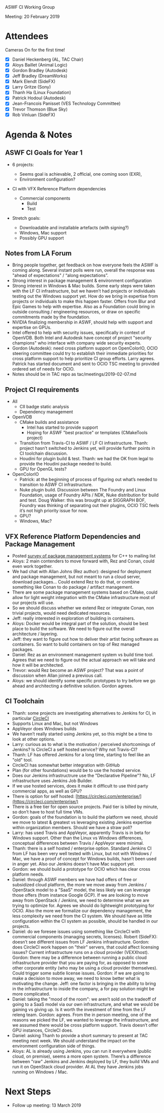 ASWF CI Working Group

Meeting:   20 February 2019

# Attendees

Cameras On for the first time!

* [x] Daniel Heckenberg (AL, TAC Chair)
* [x] Aloys Baillet (Animal Logic)
* [x] Gordon Bradley (Autodesk)
* [x] Jeff Bradley (DreamWorks)
* [x] Mark Elendt (SideFX)
* [x] Larry Gritze (Sony)
* [x] Thanh Ha (Linux Foundation)
* [x] Patrick Hodoul (Autodesk)
* [x] Jean-Francois Panisset (VES Technology Committee)
* [x] Trevor Thomson (Blue Sky)
* [x] Rob Vinluan (SideFX)

# Agenda & Notes

## ASWF CI Goals for Year 1

* 6 projects:

    * Seems goal is achievable, 2 official, one coming soon (EXR),
    * Environment configuration?

* CI with VFX Reference Platform dependencies
    * Commercial components
        * Build
        * Test

* Stretch goals:  
    * Downloadable and installable artefacts (with signing?)
    * Windows, Mac support
    * Possibly GPU support

## Notes from LA Forum

* Bring people together, get feedback on how everyone feels the ASWF is coming along. Several instant polls were run, overall the response was "ahead of expectations" / “along expectations”.
* Strong interest in package management & environment configuration
* Strong interest in Windows & Mac builds. Some early steps were taken with the LF CI infrastructure, but we haven’t had projects or individuals testing out the Windows support yet. How do we bring in expertise from projects or individuals to make this happen faster. Offers from Blur and Epic Games to help with expertise. Also as a Foundation could bring in outside consulting / engineering resources, or draw on specific commitments made by the foundation.
* NVIDIA finalizing membership in ASWF, should help with support and expertise on GPUs.
* Intel offered to help with security issues, specifically in context of OpenVDB. Both Intel and Autodesk have concept of project "security champions" who interface with company wide security experts.
* Gordon (Autodesk): need cross platform support on OpenColorIO, OCIO steering committee could try to establish their immediate priorities for cross platform support to help prioritize CI group efforts. Larry agrees. Patrick has started document and sent to OCIO TSC meeting to provided ordered set of needs for OCIO.
* Notes should be in TAC repo as tac/meetings/2019-02-07.md 

## Project CI requirements

* All
    * CII badge static analysis
    * Dependency management
* OpenVDB
    * CMake builds and assistance
        * Intel has started to provide support
        * Hoping for ASWF "best practice" or templates (CMakeTools project)
    * Transition from Travis-CI to ASWF / LF CI infrastructure. Thanh: project hasn’t switched to Jenkins yet, will provide further points in CI toolchain discussion.
    * Houdini for plugin build & test. Thanh: we had the OK from legal to provide the Houdini package needed to build.
    * GPU for OpenGL tests?
* OpenColorIO
    * Patrick: at the beginning of process of figuring out what’s needed to transition to ASWF CI infrastructure.
    * Nuke plugin build. Discussion between The Foundry and Linux Foundation, usage of Foundry APIs / NDK, Nuke distribution for build and test. Doug Walker: this was brought up at SIGGRAPH BOF, Foundry was thinking of separating out their plugins, OCIO TSC feels it’s not high priority issue for now.
    * GPU?
    * Windows, Mac?

## VFX Reference Platform Dependencies and Package Management

* Posted [survey of package management systems](https://lists.aswf.io/g/tac/topic/c_and_others_package/29512820) for C++ to mailing list
* Aloys: 2 main contenders to move forward with, Rez and Conan, could even work together.
* We had chat with Allan Johns (Rez author): designed for deployment and package management, but not meant to run a cloud server, download packages… Could extend Rez to do that, or combine something like Conan to do package / artifact management.
* There are some package management systems based on CMake, could allow for light weight integration with the CMake infrastructure most of our projects will use.
* So we should discuss whether we extend Rez or integrate Conan, non trivial projects, would need dedicated resources.
* Jeff: really interested in exploration of building in containers.
* Aloys: Docker would be integral part of the solution, should be best place to build the software. We need to figure out the overall architecture / layering.
* Jeff: they want to figure out how to deliver their artist facing software as containers. So want to build containers on top of Rez managed packages.
* Daniel: Rez as an environment management system vs build time tool. Agrees that we need to figure out the actual approach we will take and how it will be architected.
* Trevor: would Rez become an ASWF project? That was a point of discussion when Allan joined a previous call.
* Aloys: we should identify some specific prototypes to try before we go ahead and architecting a definitive solution. Gordon agrees.

## CI Toolchain

* Thanh: some projects are investigating alternatives to Jenkins for CI, in particular [CircleCI](https://circleci.com/)
* Supports Linux and Mac, but not Windows
* AppVeyor does Windows builds
* We haven’t really started using Jenkins yet, so this might be a time to look at other options.
* Larry: curious as to what is the motivation / perceived shortcomings of Jenkins? Is CircleCI a self hosted service? Why not Travis-CI?
* Thanh: LF has offered Jenkins for a long time, starting to feel like an "old" tool.
* CircleCI has somewhat better integration with GitHub
* Plan (for other foundations) would be to use the hosted service.
* Does our Jenkins infrastructrure use the "Declarative Pipeline"? No, LF infrastructure uses Jenkins Job Builder.
* If we use hosted services, does it make it difficult to use third party commercial apps, as well as GPU?
* There is option for self hosted: [https://circleci.com/enterprise/](https://circleci.com/enterprise/)
* There is a free tier for open source projects. Paid tier is billed by minute, so don’t have to host full time VMs.
* Gordon: goals of the foundation is to build the platform we need, should we move to latest & greatest vs leveraging existing Jenkins expertise within organization members. Should we have a straw poll?
* Larry: has used Travis and AppVeyor, apparently Travis is in beta for Windows support. Other than the Linux vs Windows differences, conceptual differences between Travis / AppVeyor were minimal.
* Thanh: there is a self hosted / enterprise option. Standard Jenkins CI from LF has been very well tested with Linux, but not with Windows / Mac, we have a proof of concept for Windows builds, hasn’t been used in anger yet. Also our Jenkins doesn’t have Mac support yet.
* Gordon: we should build a prototype for OCIO which has clear cross platform needs.
* Daniel: through ASWF members we have had offers of free or subsidized cloud platform, the more we move away from Jenkins / OpenStack model to a "SaaS" model, the less likely we can leverage those offers (from instance Google GCP). If we are looking to move away from OpenStack / Jenkins, we need to determine what we are trying to optimize for. Agrees we should do lightweight prototyping for OCIO. Also the more we formalize our dependency management, the less complexity we need from the CI system. We should have as little configuration within the CI system as possible, should be handled in our projects.
* Daniel: do we foresee issues using something like CircleCI with commercial components (managing secrets, licenses). Robert (SideFX): doesn’t see different issues from LF Jenkins infrastructure. Gordon: does CircleCI work happen on "their" servers, that could affect licensing issues? Current infrastructure runs on a cloud provider (VEXXhost). Gordon: there may be a difference between running a public cloud infrastructure provider that you are paying for, as opposed to some other corporate entity (who may be using a cloud provider themselves). Could trigger some subtle license issues. Gordon: if we are going to make a decision to move away, we need to know better what is motivating the change. Jeff: one factor is bringing in the ability to bring in the infrastructure to inside the company, a for pay solution might be more complicated.
* Daniel: taking the "mood of the room": we aren’t sold on the tradeoff of going to a SaaS model via our own infrastructure, and what we would be gaining vs giving up. Is it worth the investment of time from the LF releng team. Gordon: agrees. From the in person meeting, one of the reasons we picked the LF, we wanted to leverage the infrastructure, and we assumed there would be cross platform support. Travis doesn’t offer GPU instances, CircleCI does.
* Daniel: asking Thanh to provide a short summary to present at TAC meeting next week. We should understand the impact on the environment configuration side of things.
* Aloys: AL is already using Jenkins, you can run it everywhere (public cloud, on premise), seems a more open system. There’s a difference between "raw" Jenkins and Jenkins deployed by LF, they build VMs and run it on OpenStack cloud provider. At AL they have Jenkins jobs running on Windows / Mac.

# Next Steps

* Follow up meeting: 13 March 2019

